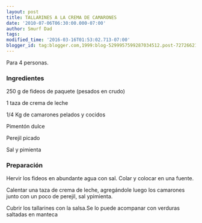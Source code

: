 ```yaml
---
layout: post
title: TALLARINES A LA CREMA DE CAMARONES
date: '2010-07-06T06:30:00.000-07:00'
author: Smurf Dad
tags: 
modified_time: '2016-03-16T01:53:02.713-07:00'
blogger_id: tag:blogger.com,1999:blog-5299957599287034512.post-7272662118413480039
---
```


Para 4 personas.

<h3>Ingredientes</h3>

250 g de fideos de paquete (pesados en crudo)

1 taza de crema de leche

1/4 Kg de camarones pelados y cocidos

Pimentón dulce

Perejil picado

Sal y pimienta

<h3>Preparación</h3>

Hervir los fideos en abundante agua con sal. Colar y colocar en una fuente.

Calentar una taza de crema de leche, agregándole luego los camarones junto con un poco de perejil, sal ypimienta.

Cubrir los tallarines con la salsa.Se lo puede acompanar con verduras saltadas en manteca

